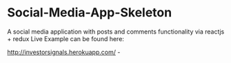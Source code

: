 # Social-Media-App-Skeleton
A social media application with posts and comments functionality via reactjs + redux
Live Example can be found here:

http://investorsignals.herokuapp.com/ -
